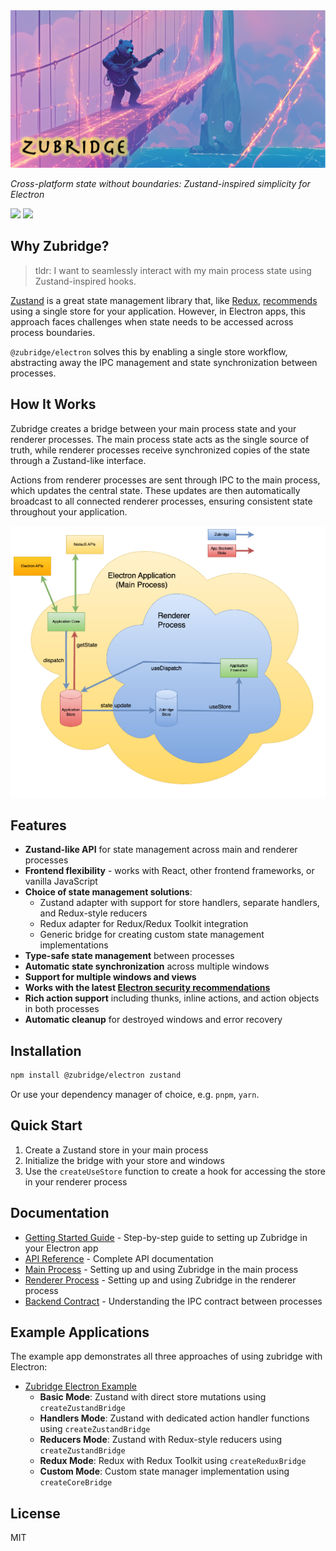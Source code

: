 <img alt="zubridge hero image" src="https://raw.githubusercontent.com/goosewobbler/zubridge/main/resources/zubridge-hero.png"/>

_Cross-platform state without boundaries: Zustand-inspired simplicity for Electron_

<a href="https://www.npmjs.com/package/@zubridge/electron" alt="NPM Version">
  <img src="https://img.shields.io/npm/v/@zubridge/electron" /></a>
<a href="https://www.npmjs.com/package/@zubridge/electron" alt="NPM Downloads">
  <img src="https://img.shields.io/npm/dw/@zubridge/electron" /></a>

## Why Zubridge?

> tldr: I want to seamlessly interact with my main process state using Zustand-inspired hooks.

[Zustand](https://github.com/pmndrs/zustand) is a great state management library that, like [Redux](https://redux.js.org/tutorials/fundamentals/part-4-store#redux-store), [recommends](https://zustand.docs.pmnd.rs/guides/flux-inspired-practice#recommended-patterns) using a single store for your application. However, in Electron apps, this approach faces challenges when state needs to be accessed across process boundaries.

`@zubridge/electron` solves this by enabling a single store workflow, abstracting away the IPC management and state synchronization between processes.

## How It Works

Zubridge creates a bridge between your main process state and your renderer processes. The main process state acts as the single source of truth, while renderer processes receive synchronized copies of the state through a Zustand-like interface.

Actions from renderer processes are sent through IPC to the main process, which updates the central state. These updates are then automatically broadcast to all connected renderer processes, ensuring consistent state throughout your application.

<img alt="zubridge electron app architecture" src="https://raw.githubusercontent.com/goosewobbler/zubridge/main/resources/zubridge-electron-app-architecture.png"/>

## Features

- **Zustand-like API** for state management across main and renderer processes
- **Frontend flexibility** - works with React, other frontend frameworks, or vanilla JavaScript
- **Choice of state management solutions**:
  - Zustand adapter with support for store handlers, separate handlers, and Redux-style reducers
  - Redux adapter for Redux/Redux Toolkit integration
  - Generic bridge for creating custom state management implementations
- **Type-safe state management** between processes
- **Automatic state synchronization** across multiple windows
- **Support for multiple windows and views**
- **Works with the latest [Electron security recommendations](https://www.electronjs.org/docs/latest/tutorial/security#checklist-security-recommendations)**
- **Rich action support** including thunks, inline actions, and action objects in both processes
- **Automatic cleanup** for destroyed windows and error recovery

## Installation

```bash
npm install @zubridge/electron zustand
```

Or use your dependency manager of choice, e.g. `pnpm`, `yarn`.

## Quick Start

1. Create a Zustand store in your main process
2. Initialize the bridge with your store and windows
3. Use the `createUseStore` function to create a hook for accessing the store in your renderer process

## Documentation

- [Getting Started Guide](docs/getting-started.md) - Step-by-step guide to setting up Zubridge in your Electron app
- [API Reference](docs/api-reference.md) - Complete API documentation
- [Main Process](docs/main-process.md) - Setting up and using Zubridge in the main process
- [Renderer Process](docs/renderer-process.md) - Setting up and using Zubridge in the renderer process
- [Backend Contract](docs/backend-contract.md) - Understanding the IPC contract between processes

## Example Applications

The example app demonstrates all three approaches of using zubridge with Electron:

- [Zubridge Electron Example](https://github.com/goosewobbler/zubridge/tree/main/apps/electron-example)
  - **Basic Mode**: Zustand with direct store mutations using `createZustandBridge`
  - **Handlers Mode**: Zustand with dedicated action handler functions using `createZustandBridge`
  - **Reducers Mode**: Zustand with Redux-style reducers using `createZustandBridge`
  - **Redux Mode**: Redux with Redux Toolkit using `createReduxBridge`
  - **Custom Mode**: Custom state manager implementation using `createCoreBridge`

## License

MIT
